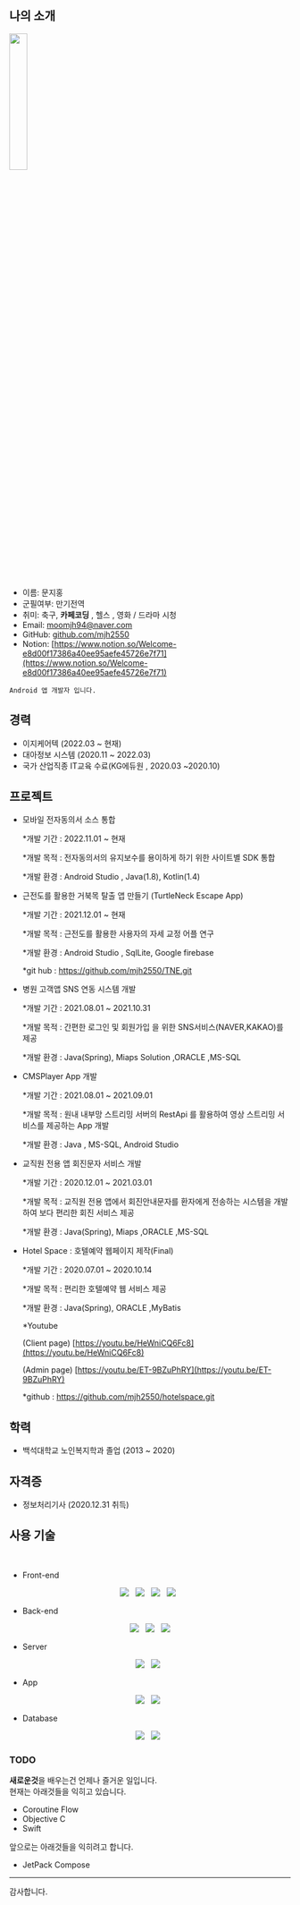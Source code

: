 
## 나의 소개
<!--- 이미지 부분 -->
<img width="25%" src="https://user-images.githubusercontent.com/62639477/153743897-8a773db6-bc8b-4871-86fc-b1d90f0ce52b.jpg"/>
<br>

- 이름: 문지홍
- 군필여부: 만기전역
- 취미: 축구, **카페코딩** , 헬스 , 영화 / 드라마 시청
- Email: moomjh94@naver.com
- GitHub: [github.com/mjh2550](https://github.com/mjh2550)
- Notion: [https://www.notion.so/Welcome-e8d00f17386a40ee95aefe45726e7f71](https://www.notion.so/Welcome-e8d00f17386a40ee95aefe45726e7f71)
```
Android 앱 개발자 입니다.

```

## 경력
- 이지케어텍 (2022.03 ~ 현재)
- 대아정보 시스템 (2020.11 ~ 2022.03)
- 국가 산업직종 IT교육 수료(KG에듀원 , 2020.03 ~2020.10)
 

## 프로젝트

 - 모바일 전자동의서 소스 통합
  
    *개발 기간 : 2022.11.01 ~ 현재
    
    *개발 목적 : 전자동의서의 유지보수를 용이하게 하기 위한 사이트별 SDK 통합
    
    *개발 환경 :  Android Studio , Java(1.8), Kotlin(1.4)

  - 근전도를 활용한 거북목 탈출 앱 만들기 (TurtleNeck Escape App) 
  
    *개발 기간 : 2021.12.01 ~ 현재
    
    *개발 목적 : 근전도를 활용한 사용자의 자세 교정 어플 연구
    
    *개발 환경 :  Android Studio , SqlLite, Google firebase
    
    *git hub : https://github.com/mjh2550/TNE.git
  
  - 병원 고객앱 SNS 연동 시스템 개발
  
    *개발 기간 : 2021.08.01 ~ 2021.10.31 
    
    *개발 목적 : 간편한 로그인 및 회원가입 을 위한 SNS서비스(NAVER,KAKAO)를 제공
    
    *개발 환경 :  Java(Spring), Miaps Solution ,ORACLE ,MS-SQL 
    
- CMSPlayer App 개발
    
    *개발 기간 : 2021.08.01 ~ 2021.09.01 
    
    *개발 목적 : 원내 내부망 스트리밍 서버의 RestApi 를 활용하여 영상 스트리밍 서비스를 제공하는 App 개발
    
    *개발 환경 : Java , MS-SQL, Android Studio
    
- 교직원 전용 앱 회진문자 서비스 개발
    
    *개발 기간 : 2020.12.01 ~ 2021.03.01 
    
    *개발 목적 : 교직원 전용 앱에서 회진안내문자를 환자에게 전송하는 시스템을 개발하여 보다 편리한 회진 서비스 제공
    
    *개발 환경 : Java(Spring), Miaps ,ORACLE ,MS-SQL
    
   
 - Hotel Space : 호텔예약 웹페이지 제작(Final)
        
     *개발 기간 : 2020.07.01 ~ 2020.10.14 
        
     *개발 목적 : 편리한 호텔예약 웹 서비스 제공
        
     *개발 환경 : Java(Spring), ORACLE ,MyBatis
        
     *Youtube  
        
      (Client page) [https://youtu.be/HeWniCQ6Fc8](https://youtu.be/HeWniCQ6Fc8)
        
      (Admin page) [https://youtu.be/ET-9BZuPhRY](https://youtu.be/ET-9BZuPhRY)
        
      *github : https://github.com/mjh2550/hotelspace.git


## 학력
- 백석대학교 노인복지학과 졸업 (2013 ~ 2020)

## 자격증
- 정보처리기사 (2020.12.31 취득)

## 사용 기술
<!--<h3 align="center"><b>🛠 Tech Stack 🛠</b></h3>-->
</br>

* Front-end
<p align="center">
<img src="https://img.shields.io/badge/HTML5-E34F26?style=flat-square&logo=HTML5&logoColor=white"/></a> &nbsp
<img src="https://img.shields.io/badge/CSS3-1572B6?style=flat-square&logo=CSS3&logoColor=white"/></a> &nbsp
<img src="https://img.shields.io/badge/JavaScript-F7DF1E?style=flat-square&logo=JavaScript&logoColor=black"/></a> &nbsp
<img src="https://img.shields.io/badge/jQuery-0769AD?style=flat-square&logo=jQuery&logoColor=white"/></a> &nbsp
</p>

* Back-end
<p align="center">
<img src="https://img.shields.io/badge/Java-007396?style=flat-square&logo=Java&logoColor=white"/></a> &nbsp
<img src="https://img.shields.io/badge/Spring-6DB33F?style=flat-square&logo=Spring&logoColor=white"/></a> &nbsp
<img src="https://img.shields.io/badge/Spring Boot-6DB33F?style=flat-square&logo=Spring%20Boot&logoColor=white"/></a>
</p>

* Server
<p align="center">
<img src="https://img.shields.io/badge/Apache-D22128?style=flat-square&logo=Apache&logoColor=white"/></a> &nbsp
<img src="https://img.shields.io/badge/Apache Tomcat-F8DC75?style=flat-square&logo=Apache%20Tomcat&logoColor=black"/></a> &nbsp
</p>

* App
<p align="center">
<img src="https://img.shields.io/badge/Android-3DDC84?style=flat-square&logo=Android&logoColor=white"/></a> &nbsp 
<img src="https://img.shields.io/badge/Android Studio-3DDC84?style=flat-square&logo=Android%20Studio&logoColor=white"/></a> &nbsp 
</p>

* Database
<p align="center">
<img src="https://img.shields.io/badge/Microsoft SQL Server-CC2927?style=flat-square&logo=Microsoft%20SQL%20Server&logoColor=white"/></a> &nbsp 
<img src="https://img.shields.io/badge/Oracle-F80000?style=flat-square&logo=Oracle&logoColor=white"/></a> &nbsp 
</p>

### TODO
**새로운것**을 배우는건 언제나 즐거운 일입니다. <br/>
현재는 아래것들을 익히고 있습니다.
- Coroutine Flow
- Objective C
- Swift

앞으로는 아래것들을 익히려고 합니다.
- JetPack Compose

----

감사합니다.


<!--
**mjh2550/mjh2550** is a ✨ _special_ ✨ repository because its `README.md` (this file) appears on your GitHub profile.

Here are some ideas to get you started:

- 🔭 I’m currently working on ...
- 🌱 I’m currently learning ...
- 👯 I’m looking to collaborate on ...
- 🤔 I’m looking for help with ...
- 💬 Ask me about ...
- 📫 How to reach me: ...
- 😄 Pronouns: ...
- ⚡ Fun fact: ...
-->
